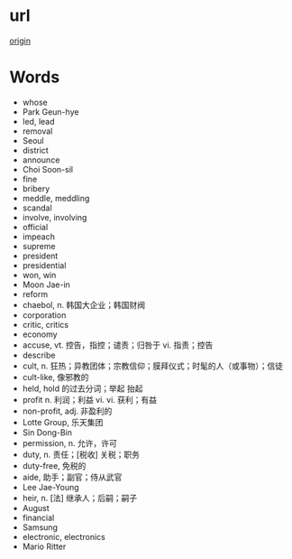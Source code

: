 
# url

[origin](https://learningenglish.voanews.com/a/sentence-for-woman-linked-to-former-south-korean-president/4252182.html)

# Words

* whose
* Park Geun-hye
* led, lead
* removal
* Seoul
* district
* announce
* Choi Soon-sil
* fine
* bribery
* meddle, meddling
* scandal
* involve, involving
* official
* impeach
* supreme
* president
* presidential
* won, win
* Moon Jae-in
* reform
* chaebol, n. 韩国大企业；韩国财阀
* corporation
* critic, critics
* economy
* accuse, vt. 控告，指控；谴责；归咎于 vi. 指责；控告
* describe
* cult, n. 狂热；异教团体；宗教信仰；膜拜仪式；时髦的人（或事物）；信徒
* cult-like, 像邪教的
* held, hold 的过去分词；举起 抬起
* profit n. 利润；利益 vi. vi. 获利；有益
* non-profit, adj. 非盈利的
* Lotte Group, 乐天集团
* Sin Dong-Bin
* permission, n. 允许，许可
* duty, n. 责任；[税收] 关税；职务
* duty-free, 免税的
* aide, 助手；副官；侍从武官
* Lee Jae-Young
* heir, n. [法] 继承人；后嗣；嗣子
* August
* financial
* Samsung
* electronic, electronics
* Mario Ritter
